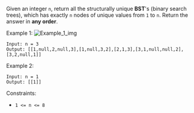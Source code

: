 Given an integer `n`, return all the structurally unique **BST**'s (binary search trees), which has exactly `n` nodes of unique values from `1` to `n`. Return the answer in **any order**. 

Example 1:
![Example_1_img](https://assets.leetcode.com/uploads/2021/01/18/uniquebstn3.jpg)
```
Input: n = 3
Output: [[1,null,2,null,3],[1,null,3,2],[2,1,3],[3,1,null,null,2],[3,2,null,1]]
```
Example 2:
```
Input: n = 1
Output: [[1]]
``` 

Constraints:
- `1 <= n <= 8`
